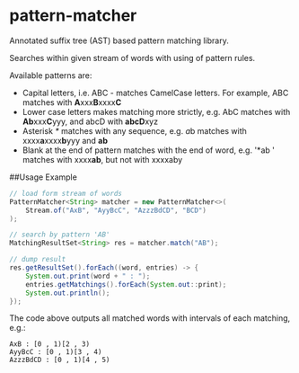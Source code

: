 # pattern-matcher
Annotated suffix tree (AST) based pattern matching library.

Searches within given stream of words with using of pattern rules.

Available patterns are:
*   Capital letters, i.e. ABC - matches CamelCase letters. For example, ABC matches with <b>A</b>xxx<b>B</b>xxxx<b>C</b>
*   Lower case letters makes matching more strictly, e.g. AbC matches with <b>Ab</b>xxx<b>C</b>yyy, and abcD with <b>abcD</b>xyz
*   Asterisk <i>*</i> matches with any sequence, e.g. *a*b matches with xxxx<b>a</b>xxxx<b>b</b>yyy and <b>ab</b>
*   Blank at the end of pattern matches with the end of word, e.g. '*ab ' matches with xxxx<b>ab</b>, but not with xxxxaby


##Usage Example

```java
// load form stream of words
PatternMatcher<String> matcher = new PatternMatcher<>(
    Stream.of("AxB", "AyyBcC", "AzzzBdCD", "BCD")
);

// search by pattern 'AB'
MatchingResultSet<String> res = matcher.match("AB");

// dump result
res.getResultSet().forEach((word, entries) -> {
    System.out.print(word + " : ");
    entries.getMatchings().forEach(System.out::print);
    System.out.println();
});

```

The code above outputs all matched words with intervals of each matching, e.g.:
```
AxB : [0 , 1)[2 , 3)
AyyBcC : [0 , 1)[3 , 4)
AzzzBdCD : [0 , 1)[4 , 5)
```
